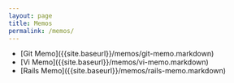 ```yaml
---
layout: page
title: Memos
permalink: /memos/
---
```


<div class="container content">

  <ul class="post-list">
    <li>[Git Memo]({{site.baseurl}}/memos/git-memo.markdown)</li>
		<li>[Vi Memo]({{site.baseurl}}/memos/vi-memo.markdown)</li>
		<li>[Rails Memo]({{site.baseurl}}/memos/rails-memo.markdown)</li>
  </ul>

</div>
